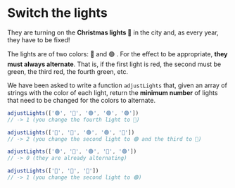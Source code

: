 # Switch the lights

They are turning on the **Christmas lights 🎄** in the city and, as every year, they have to be fixed!

The lights are of two colors: 🔴 and 🟢 . For the effect to be appropriate, **they must always alternate**. That is, if the first light is red, the second must be green, the third red, the fourth green, etc.

We have been asked to write a function `adjustLights` that, given an array of strings with the color of each light, return the **minimum number** of lights that need to be changed for the colors to alternate.

```js
adjustLights(['🟢', '🔴', '🟢', '🟢', '🟢'])
// -> 1 (you change the fourth light to 🔴)

adjustLights(['🔴', '🔴', '🟢', '🟢', '🔴'])
// -> 2 (you change the second light to 🟢 and the third to 🔴)

adjustLights(['🟢', '🔴', '🟢', '🔴', '🟢'])
// -> 0 (they are already alternating)

adjustLights(['🔴', '🔴', '🔴'])
// -> 1 (you change the second light to 🟢)
```
